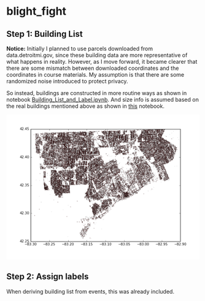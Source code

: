 # blight_fight

## Step 1: Building List

__Notice:__
Initially I planned to use parcels downloaded from data.detroitmi.gov, since these building data are more representative of what happens in reality. However, as I move forward, it became clearer that there are some mismatch between downloaded coordinates and the coordinates in course materials. My assumption is that there are some randomized noise introduced to protect privacy.

So instead, buildings are constructed in more routine ways as shown in notebook [Building_List_and_Label.ipynb](./src/Building_List_and_Label.ipynb).
And size info is assumed based on the real buildings mentioned above as shown in [this](./src/Building_size_estimation.ipynb) notebook.

![B_Distribution](./data/buildings_distribution.png)

## Step 2: Assign labels

When deriving building list from events, this was already included.

